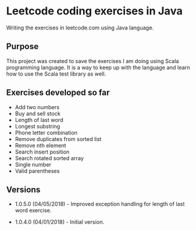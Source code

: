 # Leetcode coding exercises in Java

Writing the exercises in leetcode.com using Java language.

## Purpose
This project was created to save the exercises I am doing using Scala programming language. It is a way 
to keep up with the language and learn how to use the Scala test library as well.

## Exercises developed so far
* Add two numbers
* Buy and sell stock
* Length of last word
* Longest substring
* Phone letter combination
* Remove duplicates from sorted list
* Remove nth element
* Search insert position
* Search rotated sorted array
* Single number
* Valid parentheses

## Versions

* 1.0.5.0 (04/05/2018) - Improved exception handling for length of last word exercise.

* 1.0.4.0 (04/01/2018) - Initial version.